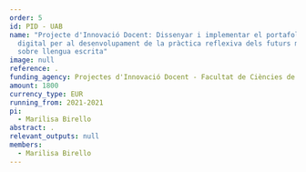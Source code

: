```yaml
---
order: 5
id: PID - UAB
name: "Projecte d'Innovació Docent: Dissenyar i implementar el portafolis
  digital per al desenvolupament de la pràctica reflexiva dels futurs mestres
  sobre llengua escrita"
image: null
reference: .
funding_agency: Projectes d'Innovació Docent - Facultat de Ciències de l'Educació, UAB
amount: 1800
currency_type: EUR
running_from: 2021-2021
pi:
  - Marilisa Birello
abstract: .
relevant_outputs: null
members:
  - Marilisa Birello
---
```

